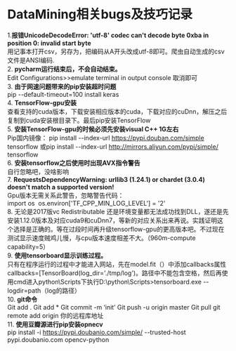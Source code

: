 # DataMining相关bugs及技巧记录
1.**报错UnicodeDecodeError: 'utf-8' codec can't decode byte 0xba in position 0: invalid start byte**  
用记事本打开csv，另存为，把编码从A开头改成utf-8即可。爬虫自动生成的csv文件是ANSI编码.  
2. **pycharm运行结束后，不会自动结束。**  
Edit Configurations>>emulate terminal in output console 取消即可  
3. **由于网速问题带来的pip安装超时问题**  
	pip --default-timeout=100 install keras  
4. **TensorFlow-gpu安装**  
查看支持的cuda版本，下载安装相应版本的cuda，下载对应的cuDnn，解压之后复制到cuda安装根目录下。最后pip安装TensorFlow   
5. **安装TensorFlow-gpu的时候必须先安装visual C++ 1G左右**   
Pip国内镜像：
pip install --index-url https://pypi.douban.com/simple tensorflow
或pip install --index-url http://mirrors.aliyun.com/pypi/simple/ tensorflow  
6. **安装tensorflow之后使用时出现AVX指令警告**  
自行忽略吧，没啥影响  
7. **RequestsDependencyWarning: urllib3 (1.24.1) or chardet (3.0.4) doesn't match a supported version!**  
Gpu版本无需关系此警告，忽略警告代码：  
import os 
	os.environ['TF_CPP_MIN_LOG_LEVEL'] = '2'   
8. 无论是2017版vc Redistributable 还是环境变量都无法成功找到DLL，遂还是先安装1.12.0版本及对应cuda9和cuDnn7，等新的对应关系出来再说。实践证明这个选择是正确的。等在过段时间再升级tensorflow-gpu的更高版本吧。不过现在测试显示速度贼鸡儿慢，与cpu版本速度相差不大。（960m-compute capability=5）  
9. **使用tensorboard显示训练过程。**  
只有在程序运行的过程中才能进入网站，先在model.fit（）中添加callbacks属性callbacks=[TensorBoard(log_dir='./tmp/log')。路径中不能包含空格，然后再使用cmd进入python\Scripts下执行D:\python\Scripts>tensorboard.exe --logdir=path（log的路径）  
10. **git命令**  
Git add . Git add *
Git commit -m ‘init’
Git push -u origin master
Git pull
git remote add origin 你的远程库地址  
11. **使用豆瓣源进行pip安装opnecv**  
pip  install  -i  https://pypi.doubanio.com/simple/  --trusted-host pypi.doubanio.com  opencv-python  
